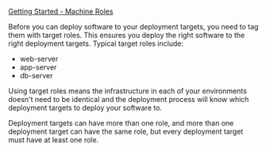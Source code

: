 [Getting Started - Machine Roles](https://www.youtube.com/watch?v=AU8TBEOI-0M)

Before you can deploy software to your deployment targets, you need to tag them with target roles. This ensures you deploy the right software to the right deployment targets. Typical target roles include:

- web-server
- app-server
- db-server

Using target roles means the infrastructure in each of your environments doesn't need to be identical and the deployment process will know which deployment targets to deploy your software to.

Deployment targets can have more than one role, and more than one deployment target can have the same role, but every deployment target must have at least one role.

